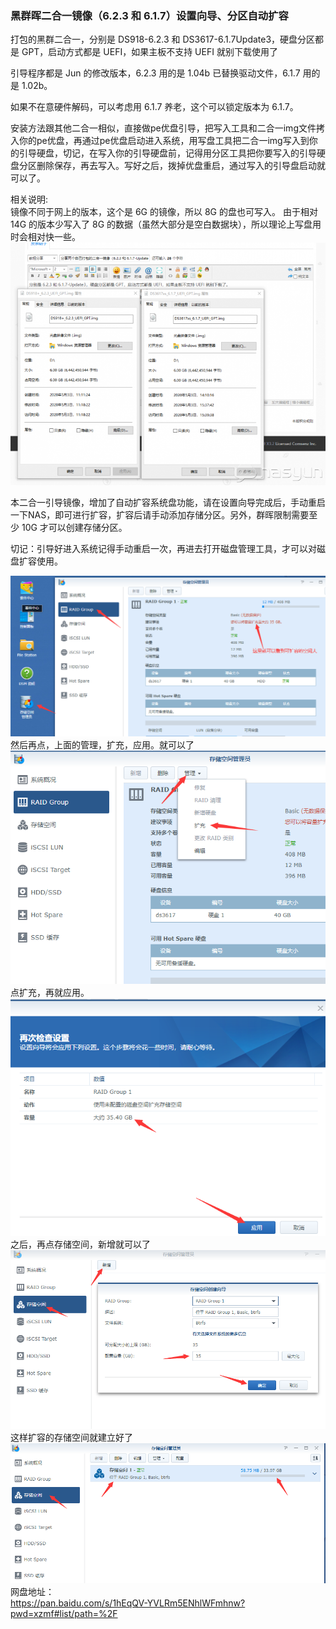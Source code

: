 ### 黑群晖二合一镜像（6.2.3 和 6.1.7）设置向导、分区自动扩容
打包的黑群二合一，分别是 DS918-6.2.3 和 DS3617-6.1.7Update3，硬盘分区都是 GPT，启动方式都是 UEFI，如果主板不支持 UEFI 就别下载使用了

引导程序都是 Jun 的修改版本，6.2.3 用的是 1.04b 已替换驱动文件，6.1.7 用的是 1.02b。

如果不在意硬件解码，可以考虑用 6.1.7 养老，这个可以锁定版本为 6.1.7。

安装方法跟其他二合一相似，直接做pe优盘引导，把写入工具和二合一img文件拷入你的pe优盘，再通过pe优盘启动进入系统，用写盘工具把二合一img写入到你的引导硬盘，切记，在写入你的引导硬盘前，记得用分区工具把你要写入的引导硬盘分区删除保存，再去写入。写好之后，拨掉优盘重启，通过写入的引导盘启动就可以了。

相关说明:  
镜像不同于网上的版本，这个是 6G 的镜像，所以 8G 的盘也可写入。
由于相对 14G 的版本少写入了 8G 的数据（虽然大部分是空白数据块），所以理论上写盘用时会相对快一些。
![Alt text](image-5.png)

本二合一引导镜像，增加了自动扩容系统盘功能，请在设置向导完成后，手动重启一下NAS，即可进行扩容，扩容后请手动添加存储分区。另外，群晖限制需要至少 10G 才可以创建存储分区。

切记：引导好进入系统记得手动重启一次，再进去打开磁盘管理工具，才可以对磁盘扩容使用。

![Alt text](image-4.png)
然后再点，上面的管理，扩充，应用。就可以了
![Alt text](image.png)
点扩充，再就应用。
![Alt text](image-1.png)
之后，再点存储空间，新增就可以了
![Alt text](image-2.png)
这样扩容的存储空间就建立好了
![Alt text](image-3.png)
网盘地址：  
https://pan.baidu.com/s/1hEqQV-YVLRm5ENhlWFmhnw?pwd=xzmf#list/path=%2F